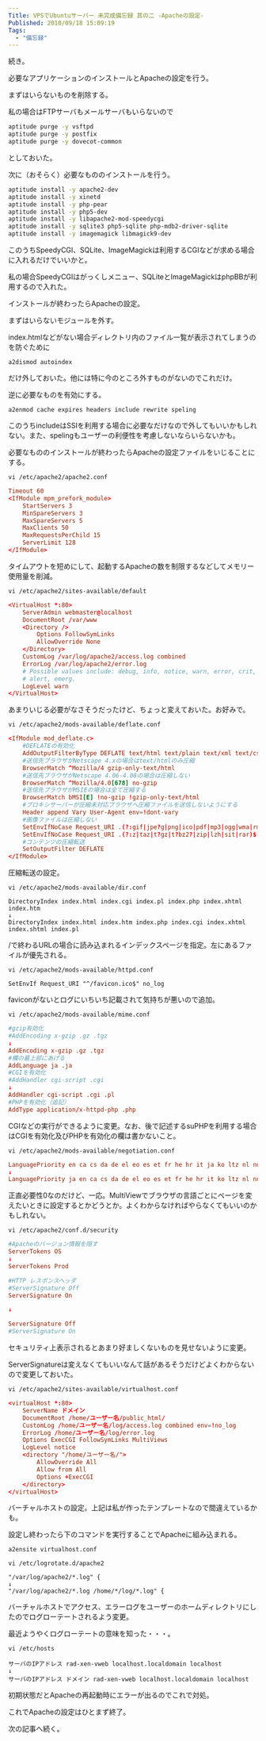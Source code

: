 ```yaml
---
Title: VPSでUbuntuサーバー 未完成備忘録 其の二 -Apacheの設定-
Published: 2010/09/18 15:09:19
Tags:
  - "備忘録"
---
```

続き。

必要なアプリケーションのインストールとApacheの設定を行う。

まずはいらないものを削除する。

私の場合はFTPサーバもメールサーバもいらないので

```sh
aptitude purge -y vsftpd
aptitude purge -y postfix
aptitude purge -y dovecot-common
```

としておいた。

次に（おそらく）必要なもののインストールを行う。

```sh
aptitude install -y apache2-dev
aptitude install -y xinetd
aptitude install -y php-pear
aptitude install -y php5-dev
aptitude install -y libapache2-mod-speedycgi
aptitude install -y sqlite3 php5-sqlite php-mdb2-driver-sqlite
aptitude install -y imagemagick libmagick9-dev
```

このうちSpeedyCGI、SQLite、ImageMagickは利用するCGIなどが求める場合に入れるだけでいいかと。

私の場合SpeedyCGIはがっくしメニュー、SQLiteとImageMagickはphpBBが利用するので入れた。

インストールが終わったらApacheの設定。

まずはいらないモジュールを外す。

index.htmlなどがない場合ディレクトリ内のファイル一覧が表示されてしまうのを防ぐために

`a2dismod autoindex`

だけ外しておいた。他には特に今のところ外すものがないのでこれだけ。

逆に必要なものを有効にする。

```
a2enmod cache expires headers include rewrite speling
```

このうちincludeはSSIを利用する場合に必要なだけなので外してもいいかもしれない。また、spelingもユーザーの利便性を考慮しないならいらないかも。

必要なもののインストールが終わったらApacheの設定ファイルをいじることにする。

`vi /etc/apache2/apache2.conf`
```conf
Timeout 60
<IfModule mpm_prefork_module>
	StartServers 3
	MinSpareServers 3
	MaxSpareServers 5
	MaxClients 50
	MaxRequestsPerChild 15
	ServerLimit 128
</IfModule>
```
タイムアウトを短めにして、起動するApacheの数を制限するなどしてメモリー使用量を削減。

`vi /etc/apache2/sites-available/default`

```conf
<VirtualHost *:80>
	ServerAdmin webmaster@localhost
	DocumentRoot /var/www
	<Directory />
		Options FollowSymLinks
		AllowOverride None
	</Directory>
	CustomLog /var/log/apache2/access.log combined
	ErrorLog /var/log/apache2/error.log
	# Possible values include: debug, info, notice, warn, error, crit,
	# alert, emerg.
	LogLevel warn
</VirtualHost>
```

あまりいじる必要がなさそうだったけど、ちょっと変えておいた。お好みで。

`vi /etc/apache2/mods-available/deflate.conf`
```conf
<IfModule mod_deflate.c>
	#DEFLATEの有効化
	AddOutputFilterByType DEFLATE text/html text/plain text/xml text/css
	#送信先ブラウザがNetscape 4.xの場合はtext/htmlのみ圧縮
	BrowserMatch ^Mozilla/4 gzip-only-text/html
	#送信先ブラウザがNetscape 4.06-4.08の場合は圧縮しない
	BrowserMatch ^Mozilla/4.0[678] no-gzip
	#送信先ブラウザがMSIEの場合は全て圧縮する
	BrowserMatch bMSI[E] !no-gzip !gzip-only-text/html
	#プロキシサーバーが圧縮未対応ブラウザへ圧縮ファイルを送信しないようにする
	Header append Vary User-Agent env=!dont-vary
	#画像ファイルは圧縮しない
	SetEnvIfNoCase Request_URI .(?:gif|jpe?g|png|ico|pdf|mp3|ogg|wma|rm|wmv|mov|mpe?g)$ no-gzip dont-vary
	SetEnvIfNoCase Request_URI .(?:z|taz|t?gz|t?bz2?|zip|lzh|sit|rar)$ no-gzip dont-vary
	#コンテンツの圧縮転送
	SetOutputFilter DEFLATE
</IfModule>
```

圧縮転送の設定。

`vi /etc/apache2/mods-available/dir.conf`
```
DirectoryIndex index.html index.cgi index.pl index.php index.xhtml index.htm
↓
DirectoryIndex index.html index.htm index.php index.cgi index.xhtml index.shtml index.pl
```

/で終わるURLの場合に読み込まれるインデックスページを指定。左にあるファイルが優先される。

`vi /etc/apache2/mods-available/httpd.conf`

`SetEnvIf Request_URI "^/favicon.ico$" no_log`

faviconがないとログにいちいち記載されて気持ちが悪いので追加。

`vi /etc/apache2/mods-available/mime.conf`
```conf
#gzip有効化
#AddEncoding x-gzip .gz .tgz
↓
AddEncoding x-gzip .gz .tgz
#欄の最上部にあげる
AddLanguage ja .ja
#CGIを有効化
#AddHandler cgi-script .cgi
↓
AddHandler cgi-script .cgi .pl
#PHPを有効化（追記）
AddType application/x-httpd-php .php
```

CGIなどの実行ができるように変更。なお、後で記述するsuPHPを利用する場合はCGIを有効化及びPHPを有効化の欄は書かないこと。

`vi /etc/apache2/mods-available/negotiation.conf`
```conf
LanguagePriority en ca cs da de el eo es et fr he hr it ja ko ltz nl nn no pl pt pt-BR ru sv zh-CN zh-TW
↓
LanguagePriority ja en ca cs da de el eo es et fr he hr it ko ltz nl nn no pl pt pt-BR ru sv zh-CN zh-TW
```

正直必要性0なのだけど、一応。MultiViewでブラウザの言語ごとにページを変えたいときに設定するとかどうとか。よくわからなければやらなくてもいいのかもしれない。

`vi /etc/apache2/conf.d/security`
```conf
#Apacheのバージョン情報を隠す
ServerTokens OS
↓
ServerTokens Prod

#HTTP レスポンスヘッダ
#ServerSignature Off
ServerSignature On

↓

ServerSignature Off
#ServerSignature On
```
セキュリティ上表示されるとあまり好ましくないものを見せないように変更。

ServerSignatureは変えなくてもいいなんて話があるそうだけどよくわからないので変更しておいた。

`vi /etc/apache2/sites-available/virtualhost.conf`

```conf
<virtualHost *:80>
	ServerName ドメイン
	DocumentRoot /home/ユーザー名/public_html/
	CustomLog /home/ユーザー名/log/access.log combined env=!no_log
	ErrorLog /home/ユーザー名/log/error.log
	Options ExecCGI FollowSymLinks MultiViews
	LogLevel notice
	<directory "/home/ユーザー名/">
		AllowOverride All
		Allow from All
		Options +ExecCGI
	</directory>
</virtualHost>
```

バーチャルホストの設定。上記は私が作ったテンプレートなので間違えているかも。

設定し終わったら下のコマンドを実行することでApacheに組み込まれる。

`a2ensite virtualhost.conf`

`vi /etc/logrotate.d/apache2`

```
"/var/log/apache2/*.log" {
↓
"/var/log/apache2/*.log /home/*/log/*.log" {
```

バーチャルホストでアクセス、エラーログをユーザーのホームディレクトリにしたのでログローテートされるよう変更。

最近ようやくログローテートの意味を知った・・・。

`vi /etc/hosts`
```
サーバのIPアドレス rad-xen-vweb localhost.localdomain localhost
↓
サーバのIPアドレス ドメイン rad-xen-vweb localhost.localdomain localhost
```

初期状態だとApacheの再起動時にエラーが出るのでこれで対処。

これでApacheの設定はひとまず終了。

次の記事へ続く。